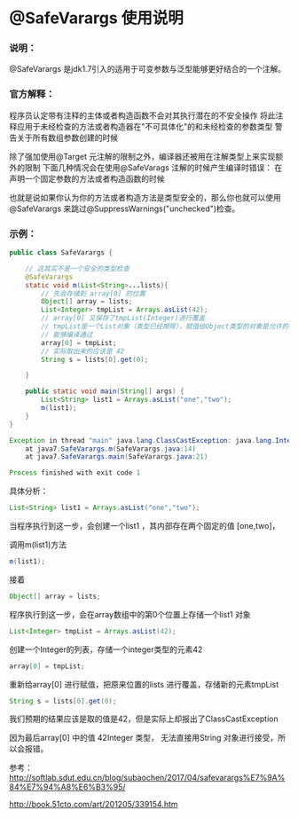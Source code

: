 # @SafeVarargs 使用说明

### 说明：

@SafeVarargs 是jdk1.7引入的适用于可变参数与泛型能够更好结合的一个注解。

### 官方解释：

程序员认定带有注释的主体或者构造函数不会对其执行潜在的不安全操作
将此注释应用于未经检查的方法或者构造器在"不可具体化"的和未经检查的参数类型
警告关于所有数组参数创建的时候

除了强加使用@Target 元注解的限制之外，编译器还被用在注解类型上来实现额外的限制
下面几种情况会在使用@SafeVarags 注解的时候产生编译时错误：
在声明一个固定参数的方法或者构造函数的时候

也就是说如果你认为你的方法或者构造方法是类型安全的，那么你也就可以使用@SafeVarargs 来跳过@SuppressWarnings("unchecked")检查。

### 示例：

```java
public class SafeVarargs {

    // 这其实不是一个安全的类型检查
    @SafeVarargs
    static void m(List<String>...lists){
        // 先会存储到 array[0] 的位置
        Object[] array = lists;
        List<Integer> tmpList = Arrays.asList(42);
        // array[0] 又保存了tmpList(Integer)进行覆盖
		// tmpList是一个List对象（类型已经擦除），赋值给Object类型的对象是允许的（向上转型），
        // 能够编译通过
        array[0] = tmpList;
        // 实际取出来的应该是 42
        String s = lists[0].get(0);

    }

    public static void main(String[] args) {
        List<String> list1 = Arrays.asList("one","two");
        m(list1);
    }
}
```



```java
Exception in thread "main" java.lang.ClassCastException: java.lang.Integer cannot be cast to java.lang.String
	at java7.SafeVarargs.m(SafeVarargs.java:14)
	at java7.SafeVarargs.main(SafeVarargs.java:21)

Process finished with exit code 1
```



具体分析：

```java
List<String> list1 = Arrays.asList("one","two");
```

当程序执行到这一步，会创建一个list1 ，其内部存在两个固定的值 [one,two]，

调用m(list1)方法

```java
m(list1);
```

接着

```java
Object[] array = lists;
```

程序执行到这一步，会在array数组中的第0个位置上存储一个list1 对象

```java
List<Integer> tmpList = Arrays.asList(42);
```

创建一个Integer的列表，存储一个integer类型的元素42

```java
array[0] = tmpList;
```

重新给array[0] 进行赋值，把原来位置的lists 进行覆盖，存储新的元素tmpList

```java
String s = lists[0].get(0);
```

我们预期的结果应该是取的值是42，但是实际上却报出了ClassCastException 

因为最后array[0] 中的值 42Integer 类型， 无法直接用String 对象进行接受，所以会报错。



参考： http://softlab.sdut.edu.cn/blog/subaochen/2017/04/safevarargs%E7%9A%84%E7%94%A8%E6%B3%95/ 

http://book.51cto.com/art/201205/339154.htm
